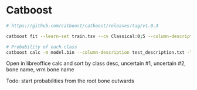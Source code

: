 # Catboost

```bash
# https://github.com/catboost/catboost/releases/tag/v1.0.3

catboost fit --learn-set train.tsv --cv Classical:0;5 --column-description train_description.txt --custom-loss="Precision,Recall" --logging-level Verbose --loss-function MultiClass --text-processing processing.json --has-header --rsm 0.1

# Probability of each class
catboost calc -m model.bin --column-description test_description.txt -T 4 --output-columns "Class,BONE,Probability" --input-path test.tsv  --output-path output.tsv --has-header
```

Open in libreoffice calc and sort by class desc, uncertain #1, uncertain #2, bone name, vrm bone name

Todo: start probabilities from the root bone outwards
